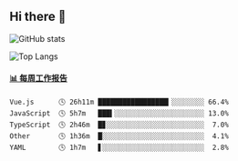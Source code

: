 ## Hi there 👋

![GitHub stats](https://github-readme-stats.orilight.top/api?username=orilights)

![Top Langs](https://github-readme-stats.orilight.top/api/top-langs/?username=orilights&layout=compact)

<!-- waka-box start -->
#### <a href="https://gist.github.com/92c8d5b388768c10efcba86e82b7c4fb" target="_blank">📊 每周工作报告</a>
```text
Vue.js      🕓 26h11m █████████████████▎░░░░░░░░ 66.4%
JavaScript  🕓 5h7m   ███▍░░░░░░░░░░░░░░░░░░░░░░ 13.0%
TypeScript  🕓 2h46m  █▊░░░░░░░░░░░░░░░░░░░░░░░░  7.0%
Other       🕓 1h36m  █░░░░░░░░░░░░░░░░░░░░░░░░░  4.1%
YAML        🕓 1h7m   ▋░░░░░░░░░░░░░░░░░░░░░░░░░  2.8%
```
<!-- Powered by https://github.com/journey-ad/waka-box-go . -->
<!-- waka-box end -->
